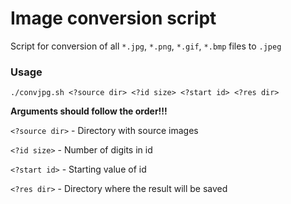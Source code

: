 # Image conversion script

Script for conversion of all  `*.jpg`, `*.png`, `*.gif`, `*.bmp` files to `.jpeg`

### Usage

`./convjpg.sh <?source dir> <?id size> <?start id> <?res dir>`

**Arguments should follow the order!!!**

`<?source dir>` - Directory with source images

`<?id size>` - Number of digits in id

`<?start id>` - Starting value of id

`<?res dir>` - Directory where the result will be saved